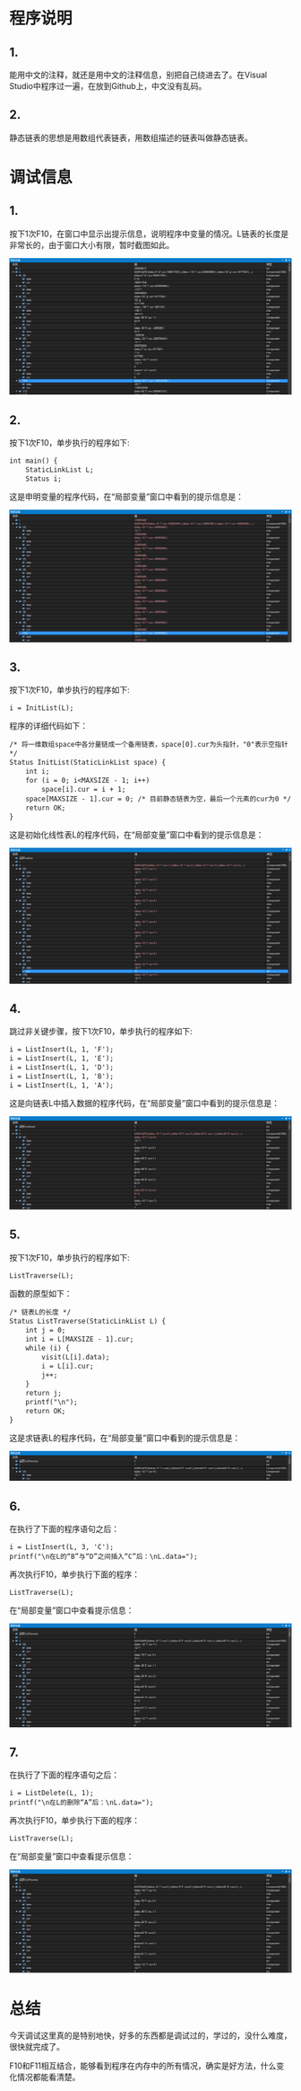 # 程序说明 #
## 1. ##
能用中文的注释，就还是用中文的注释信息，别把自己绕进去了。在Visual Studio中程序过一遍，在放到Github上，中文没有乱码。
## 2. ##
静态链表的思想是用数组代表链表，用数组描述的链表叫做静态链表。

# 调试信息 #
## 1. ##
按下1次F10，在窗口中显示出提示信息，说明程序中变量的情况。L链表的长度是非常长的，由于窗口大小有限，暂时截图如此。

![](img/bug1.png)

## 2. ##
按下1次F10，单步执行的程序如下:

    int main() {
    	StaticLinkList L;
    	Status i;

这是申明变量的程序代码，在“局部变量”窗口中看到的提示信息是：

![](img/bug2.png)

## 3. ##
按下1次F10，单步执行的程序如下:

	i = InitList(L);

程序的详细代码如下：

    /* 将一维数组space中各分量链成一个备用链表，space[0].cur为头指针，"0"表示空指针 */
    Status InitList(StaticLinkList space) {
    	int i;
    	for (i = 0; i<MAXSIZE - 1; i++)
    		space[i].cur = i + 1;
    	space[MAXSIZE - 1].cur = 0; /* 目前静态链表为空，最后一个元素的cur为0 */
    	return OK;
    }

这是初始化线性表L的程序代码，在“局部变量”窗口中看到的提示信息是：

![](img/bug3.png)

## 4. ##
跳过非关键步骤，按下1次F10，单步执行的程序如下:

	i = ListInsert(L, 1, 'F');
	i = ListInsert(L, 1, 'E');
	i = ListInsert(L, 1, 'D');
	i = ListInsert(L, 1, 'B');
	i = ListInsert(L, 1, 'A');

这是向链表L中插入数据的程序代码，在“局部变量”窗口中看到的提示信息是：

![](img/bug4.png)

## 5. ##
按下1次F10，单步执行的程序如下:

	ListTraverse(L);

函数的原型如下：

    /* 链表L的长度 */
    Status ListTraverse(StaticLinkList L) {
    	int j = 0;
    	int i = L[MAXSIZE - 1].cur;
    	while (i) {
    		visit(L[i].data);
    		i = L[i].cur;
    		j++;
    	}
    	return j;
    	printf("\n");
    	return OK;
    }

这是求链表L的程序代码，在“局部变量”窗口中看到的提示信息是：

![](img/bug5.png)

## 6. ##
在执行了下面的程序语句之后：

	i = ListInsert(L, 3, 'C');
	printf("\n在L的“B”与“D”之间插入“C”后：\nL.data=");

再次执行F10，单步执行下面的程序：

	ListTraverse(L);

在“局部变量”窗口中查看提示信息：

![](img/bug6.png)

## 7. ##
在执行了下面的程序语句之后：

	i = ListDelete(L, 1);
	printf("\n在L的删除“A”后：\nL.data=");

再次执行F10，单步执行下面的程序：

	ListTraverse(L);

在“局部变量”窗口中查看提示信息：

![](img/bug7.png)

# 总结 #
今天调试这里真的是特别地快，好多的东西都是调试过的，学过的，没什么难度，很快就完成了。

F10和F11相互结合，能够看到程序在内存中的所有情况，确实是好方法，什么变化情况都能看清楚。